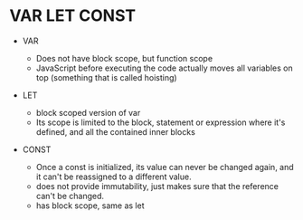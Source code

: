 # VAR LET CONST

* VAR
  * Does not have block scope, but function scope
  * JavaScript before executing the code actually moves all variables on top (something that is called hoisting)

* LET
  * block scoped version of var
  * Its scope is limited to the block, statement or expression where it's defined, and all the contained inner blocks

* CONST
  * Once a const is initialized, its value can never be changed again, and it can't be reassigned to a different value.
  * does not provide immutability, just makes sure that the reference can't be changed.
  * has block scope, same as let
